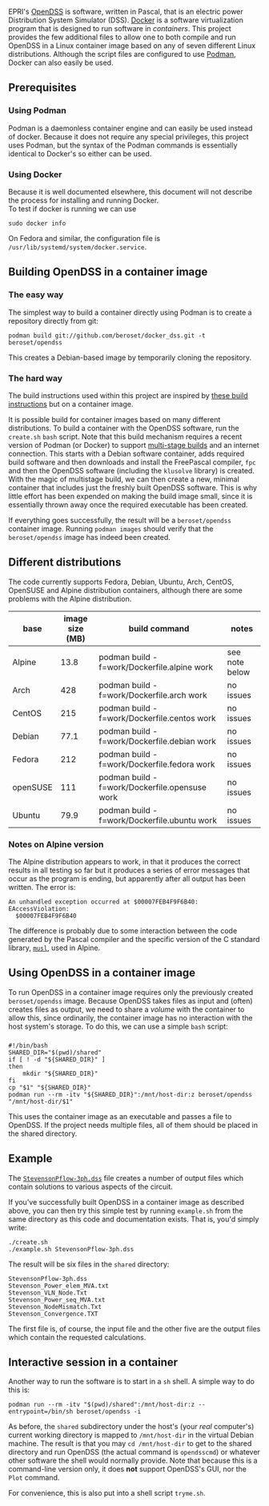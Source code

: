 EPRI's [OpenDSS](https://sourceforge.net/projects/electricdss/) is software, written in Pascal, that is an electric power Distribution System Simulator (DSS).  [Docker](https://www.docker.com/) is a software virtualization program that is designed to run software in *containers*.  This project provides the few additional files to allow one to both compile and run OpenDSS in a Linux container image based on any of seven different Linux distributions.  Although the script files are configured to use [Podman](https://podman.io/), Docker can also easily be used.  

## Prerequisites
### Using Podman
Podman is a daemonless container engine and can easily be used instead of docker.  Because it does not require any special privileges, this project uses Podman, but the syntax of the Podman commands is essentially identical to Docker's so either can be used.

### Using Docker
Because it is well documented elsewhere, this document will not describe the process for installing and running Docker.  
To test if docker is running we can use

    sudo docker info

On Fedora and similar, the configuration file is `/usr/lib/systemd/system/docker.service`.

## Building OpenDSS in a container image
### The easy way
The simplest way to build a container directly using Podman is to create a repository directly from git:

    podman build git://github.com/beroset/docker_dss.git -t beroset/opendss

This creates a Debian-based image by temporarily cloning the repository.

### The hard way
The build instructions used within this project are inspired by [these build instructions](https://sourceforge.net/p/electricdss/discussion/861976/thread/b32b74a2/5f93/attachment/EPRI_Build_OpenDSS_Linux.pdf) but on a container image. 

It is possible build for container images based on many different distributions.  To build a container with the OpenDSS software, run the `create.sh` `bash` script.  Note that this build mechanism requires a recent version of Podman (or Docker) to support [multi-stage builds](https://docs.docker.com/develop/develop-images/multistage-build/) and an internet connection.  This starts with a Debian software container, adds required build software and then downloads and install the FreePascal compiler, `fpc` and then the OpenDSS software (including the `klusolve` library) is created.  With the magic of multistage build, we can then create a new, minimal container that includes just the freshly built OpenDSS software.  This is why little effort has been expended on making the build image small, since it is essentially thrown away once the required executable has been created.

If everything goes successfully, the result will be a `beroset/opendss` container image.  Running `podman images` should verify that the `beroset/opendss` image has indeed been created.

## Different distributions
The code currently supports Fedora, Debian, Ubuntu, Arch, CentOS, OpenSUSE and Alpine distribution containers, although there are some problems with the Alpine distribution.

|base   | image size (MB) | build command | notes                 |
| ----- | ---------- | ------------- | --------------------- |
|Alpine | 13.8 | podman build -f=work/Dockerfile.alpine work | see note below |
|Arch   | 428 | podman build -f=work/Dockerfile.arch work | no issues |
|CentOS | 215 | podman build -f=work/Dockerfile.centos work | no issues |
|Debian | 77.1 | podman build -f=work/Dockerfile.debian work | no issues |
|Fedora | 212 | podman build -f=work/Dockerfile.fedora work | no issues |
|openSUSE | 111 | podman build -f=work/Dockerfile.opensuse work | no issues |
|Ubuntu | 79.9 | podman build -f=work/Dockerfile.ubuntu work | no issues |

### Notes on Alpine version
The Alpine distribution appears to work, in that it produces the correct results in all testing so far but it produces a series of error messages that occur as the program is ending, but apparently after all output has been written.  The error is:

    An unhandled exception occurred at $00007FEB4F9F6B40:
    EAccessViolation: 
      $00007FEB4F9F6B40

The difference is probably due to some interaction between the code generated by the Pascal compiler and the specific version of the C standard library, [`musl`](https://musl.libc.org/), used in Alpine.

## Using OpenDSS in a container image
To run OpenDSS in a container image requires only the previously created `beroset/opendss` image.  Because OpenDSS takes files as input and (often) creates files as output, we need to share a *volume* with the container to allow this, since ordinarily, the container image has no interaction with the host system's storage.  To do this, we can use a simple `bash` script:

### 
```
#!/bin/bash
SHARED_DIR="$(pwd)/shared"
if [ ! -d "${SHARED_DIR}" ]
then
    mkdir "${SHARED_DIR}"
fi
cp "$1" "${SHARED_DIR}"
podman run --rm -itv "${SHARED_DIR}":/mnt/host-dir:z beroset/opendss "/mnt/host-dir/$1"
```

This uses the container image as an executable and passes a file to OpenDSS.  If the project needs multiple files, all of them should be placed in the shared directory.

## Example
The [`StevensonPflow-3ph.dss`](http://svn.code.sf.net/p/electricdss/code/trunk/Distrib/Examples/Stevenson/StevensonPflow-3ph.dss) file creates a number of output files which contain solutions to various aspects of the circuit.  

If you've successfully built OpenDSS in a container image as described above, you can then try this simple test by running `example.sh` from the same directory as this code and documentation exists.  That is, you'd simply write:

    ./create.sh
    ./example.sh StevensonPflow-3ph.dss

The result will be six files in the `shared` directory:

    StevensonPflow-3ph.dss        
    Stevenson_Power_elem_MVA.txt  
    Stevenson_VLN_Node.Txt
    Stevenson_Power_seq_MVA.txt
    Stevenson_NodeMismatch.Txt  
    Stevenson_Convergence.TXT   

The first file is, of course, the input file and the other five are the output files which contain the requested calculations.

## Interactive session in a container
Another way to run the software is to start in a `sh` shell.  A simple way to do this is:

    podman run --rm -itv "$(pwd)/shared":/mnt/host-dir:z --entrypoint=/bin/sh beroset/opendss -i

As before, the `shared` subdirectory under the host's (your *real* computer's) current working directory is mapped to `/mnt/host-dir` in the virtual Debian machine.  The result is that you may `cd /mnt/host-dir` to get to the shared directory and run OpenDSS (the actual command is `opendsscmd`) or whatever other software the shell would normally provide.  Note that because this is a command-line version only, it does **not** support OpenDSS's GUI, nor the `Plot` command.

For convenience, this is also put into a shell script `tryme.sh`.
